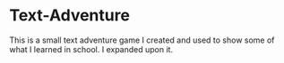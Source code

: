 # Text-Adventure
This is a small text adventure game I created and used to show some of what I learned in school. I expanded upon it.
